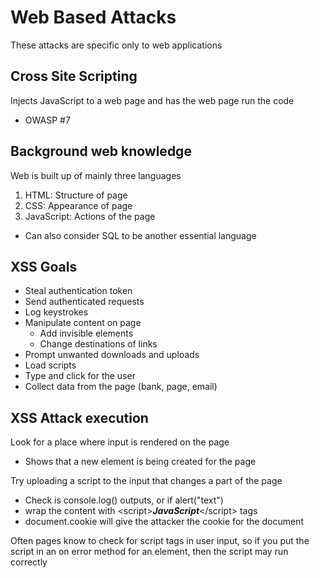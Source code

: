 Web Based Attacks
=========================

These attacks are specific only to web applications

## Cross Site Scripting
Injects JavaScript to a web page and has the web page run the code
* OWASP #7

## Background web knowledge
Web is built up of mainly three languages
1. HTML: Structure of page
1. CSS: Appearance of page
1. JavaScript: Actions of the page
  * Can also consider SQL to be another essential language

## XSS Goals
* Steal authentication token
* Send authenticated requests
* Log keystrokes
* Manipulate content on page
  * Add invisible elements
  * Change destinations of links
* Prompt unwanted downloads and uploads
* Load scripts
* Type and click for the user
* Collect data from the page (bank, page, email)

## XSS Attack execution
Look for a place where input is rendered on the page
* Shows that a new element is being created for the page

Try uploading a script to the input that changes a part of the page
* Check is console.log() outputs, or if alert("text")
* wrap the content with \<script>***JavaScript***\</script> tags
* document.cookie will give the attacker the cookie for the document

Often pages know to check for script tags in user input, so if you put the script in an on error method for an element, then the script may run correctly
